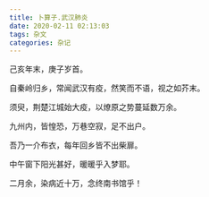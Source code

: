 ```yaml
---
title: 卜算子.武汉肺炎
date: 2020-02-11 02:13:03
tags: 杂文
categories: 杂记
---
```


己亥年末，庚子岁首。
<!--more-->
自秦岭归乡，常闻武汉有疫，然笑而不语，视之如芥末。

须臾，荆楚江城始大疫，以燎原之势蔓延数万余。

九州内，皆惶恐，万巷空寂，足不出户。

吾乃一介布衣，每年回乡皆不出柴扉。

中午窗下阳光甚好，暖暖乎入梦耶。

二月余，染病近十万，念终南书馆乎！


